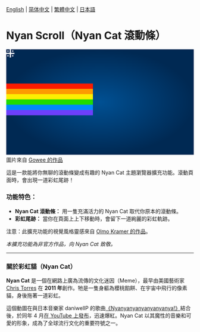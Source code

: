 [English](./README.md) | [简体中文](./README-zh_CN.md) | [繁體中文](./README-zh_TW.md) | [日本語](./README-ja.md)

# Nyan Scroll（Nyan Cat 滾動條）

![nyan cat](./nyancat.svg)
圖片來自 [Gowee 的作品](https://github.com/Gowee/nyancat-svg)

這是一款能將你無聊的滾動條變成有趣的 Nyan Cat 主題瀏覽器擴充功能。滾動頁面時，會出現一道彩虹尾跡！

### 功能特色：

* **Nyan Cat 滾動條：** 用一隻充滿活力的 Nyan Cat 取代你原本的滾動條。
* **彩虹尾跡：** 當你在頁面上上下移動時，會留下一道絢麗的彩虹軌跡。

注意：此擴充功能的視覺風格靈感來自 [Olmo Kramer 的作品](https://gist.github.com/olmokramer/5eabbce5dfbfbdafcbcbd497b02ffb17)。

*本擴充功能為非官方作品，向 Nyan Cat 致敬。*

---

### 關於彩虹貓（Nyan Cat）

**Nyan Cat** 是一個在網路上廣為流傳的文化迷因（Meme），最早由美國藝術家 [Chris Torres](https://x.com/prguitarman) 在 **2011 年**創作。牠是一隻身軀為櫻桃餡餅、在宇宙中飛行的像素貓，身後拖著一道彩虹。

這個動圖在與日本音樂家 daniwellP 的歌曲[《Nyanyanyanyanyanyanya!》](https://www.nicovideo.jp/watch/sm11509720)結合後，於同年 4 月[在 YouTube 上發布](https://www.youtube.com/watch?v=2yJgwwDcgV8)，迅速爆紅。Nyan Cat 以其魔性的音樂和可愛的形象，成為了全球流行文化的重要符號之一。
